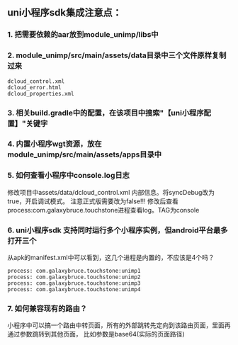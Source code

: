 ## uni小程序sdk集成注意点：
### 1. 把需要依赖的aar放到module_unimp/libs中

### 2. module_unimp/src/main/assets/data目录中三个文件原样复制过来
```
dcloud_control.xml
dcloud_error.html
dcloud_properties.xml
```

### 3. 相关build.gradle中的配置，在该项目中搜索"【uni小程序配置】"关键字

### 4. 内置小程序wgt资源，放在module_unimp/src/main/assets/apps目录中

### 5. 如何查看小程序中console.log日志
修改项目中assets/data/dcloud_control.xml 内部信息。将syncDebug改为true，开启调试模式。 注意正式版需要改为false!!!
修改后查看process:com.galaxybruce.touchstone进程查看log。TAG为console

### 6. uni小程序sdk 支持同时运行多个小程序实例，但android平台最多打开三个
从apk的manifest.xml中可以看到，这几个进程是内置的，不应该是4个吗？
```
process: com.galaxybruce.touchstone:unimp1
process: com.galaxybruce.touchstone:unimp2
process: com.galaxybruce.touchstone:unimp3
process: com.galaxybruce.touchstone:unimp4
```

### 7. 如何兼容现有的路由？
小程序中可以搞一个路由中转页面，所有的外部跳转先定向到该路由页面，里面再通过参数跳转到其他页面，
比如参数是base64(实际的页面路径)
